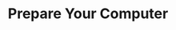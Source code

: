 ---
title: "Prepare Your Computer"
linkTitle: "Prepare Your Computer"
weight: 10
simple_list: false
type: docs
draft: false
---
